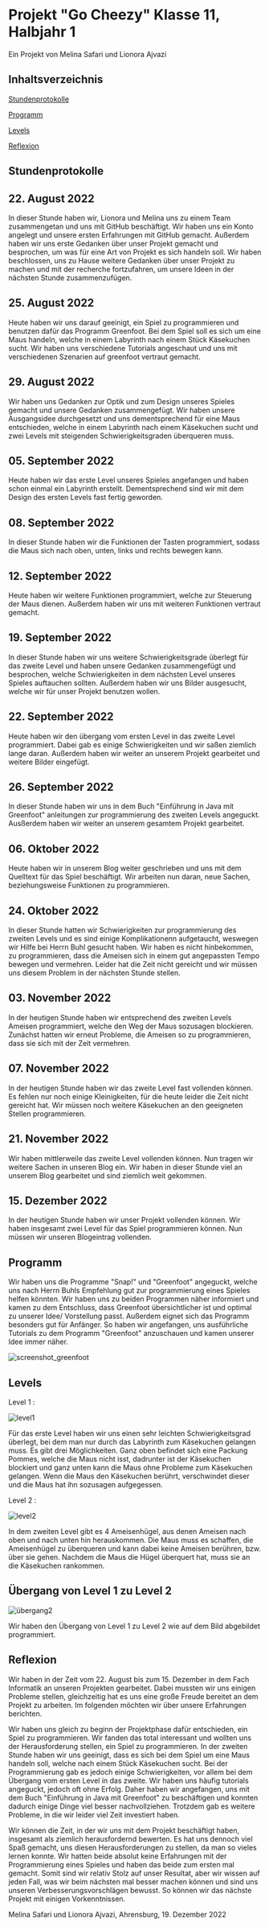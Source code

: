 # Projekt "Go Cheezy" Klasse 11, Halbjahr 1

Ein Projekt von Melina Safari und Lionora Ajvazi


## Inhaltsverzeichnis
[Stundenprotokolle](#Stundenprotokolle)

[Programm](#Programm)

[Levels](#Levels)

[Reflexion](#Reflexion)



## Stundenprotokolle  <a name="Stundenprotokolle"></a> 

## 22. August 2022 
In dieser Stunde haben wir, Lionora und Melina uns zu einem Team zusammengetan und uns mit GitHub beschäftigt. Wir haben uns ein Konto angelegt und unsere ersten Erfahrungen mit GitHub gemacht. Außerdem haben wir uns erste Gedanken über unser Projekt gemacht und besprochen, um was für eine Art von Projekt es sich handeln soll. Wir haben beschlossen, uns zu Hause weitere Gedanken über unser Projekt zu machen und mit der recherche fortzufahren, um unsere Ideen in der nächsten Stunde zusammenzufügen. 


## 25. August 2022
Heute haben wir uns darauf geeinigt, ein Spiel zu programmieren und benutzen dafür das Programm Greenfoot. Bei dem Spiel soll es sich um eine Maus handeln, welche in einem Labyrinth nach einem Stück Käsekuchen sucht. Wir haben uns verschiedene Tutorials angeschaut und uns mit verschiedenen Szenarien auf greenfoot vertraut gemacht. 


## 29. August 2022 
Wir haben uns Gedanken zur Optik und zum Design unseres Spieles gemacht und unsere Gedanken zusammengefügt. Wir haben unsere Ausgangsidee durchgesetzt und uns dementsprechend für eine Maus entschieden, welche in einem Labyrinth nach einem Käsekuchen sucht und zwei Levels mit steigenden Schwierigkeitsgraden überqueren muss.

## 05. September 2022
Heute haben wir das erste Level unseres Spieles angefangen und haben schon einmal ein Labyrinth erstellt. Dementsprechend sind wir mit dem Design des ersten Levels fast fertig geworden. 


## 08. September 2022
In dieser Stunde haben wir die Funktionen der Tasten programmiert, sodass die Maus sich nach oben, unten, links und rechts bewegen kann. 


## 12. September 2022
Heute haben wir weitere Funktionen programmiert, welche zur Steuerung der Maus dienen. Außerdem haben wir uns mit weiteren Funktionen vertraut gemacht. 


## 19. September 2022
In dieser Stunde haben wir uns weitere Schwierigkeitsgrade überlegt für das zweite Level und haben unsere Gedanken zusammengefügt und besprochen, welche Schwierigkeiten in dem nächsten Level unseres Spieles auftauchen sollten. Außerdem haben wir uns Bilder ausgesucht, welche wir für unser Projekt benutzen wollen. 


## 22. September 2022
Heute haben wir den übergang vom ersten Level in das zweite Level programmiert. Dabei gab es einige Schwierigkeiten und wir saßen ziemlich lange daran. Außerdem haben wir weiter an unserem Projekt gearbeitet und weitere Bilder eingefügt.


## 26. September 2022 
In dieser Stunde haben wir uns in dem Buch "Einführung in Java mit Greenfoot" anleitungen zur programmierung des zweiten Levels angeguckt. Ausßerdem haben wir weiter an unserem gesamtem Projekt gearbeitet. 


## 06. Oktober 2022 
Heute haben wir in unserem Blog weiter geschrieben und uns mit dem Quelltext für das Spiel beschäftigt. Wir arbeiten nun daran, neue Sachen, beziehungsweise Funktionen zu programmieren. 


## 24. Oktober 2022 
In dieser Stunde hatten wir Schwierigkeiten zur programmierung des zweiten Levels und es sind einige Komplikationenn aufgetaucht, weswegen wir Hilfe bei Herrn Buhl gesucht haben. Wir haben es nicht hinbekommen, zu programmieren, dass die Ameisen sich in einem gut angepassten Tempo bewegen und vermehren. Leider hat die Zeit nicht gereicht und wir müssen uns diesem Problem in der nächsten Stunde stellen. 


## 03. November 2022
In der heutigen Stunde haben wir entsprechend des zweiten Levels Ameisen programmiert, welche den Weg der Maus sozusagen blockieren. Zunächst hatten wir erneut Probleme, die Ameisen so zu programmieren, dass sie sich mit der Zeit vermehren.

## 07. November 2022
In der heutigen Stunde haben wir das zweite Level fast vollenden können. Es fehlen nur noch einige Kleinigkeiten, für die heute leider die Zeit nicht gereicht hat. Wir müssen noch weitere Käsekuchen an den geeigneten Stellen programmieren. 


## 21. November 2022
Wir haben mittlerweile das zweite Level vollenden können. Nun tragen wir weitere Sachen in unseren Blog ein. Wir haben in dieser Stunde viel an unserem Blog gearbeitet und sind ziemlich weit gekommen. 

## 15. Dezember 2022
In der heutigen Stunde haben wir unser Projekt vollenden können. Wir haben insgesamt zwei Level für das Spiel programmieren können. Nun müssen wir unseren Blogeintrag vollenden.








## Programm  <a name="Programm"></a>
Wir haben uns die Programme "Snap!" und "Greenfoot" angeguckt, welche uns nach Herrn Buhls Empfehlung gut zur programmierung eines Spieles helfen könnten. Wir haben uns zu beiden Programmen näher informiert und kamen zu dem Entschluss, dass Greenfoot übersichtlicher ist und optimal zu unserer Idee/ Vorstellung passt. Außerdem eignet sich das Programm besonders gut für Anfänger. So haben wir angefangen, uns ausführliche Tutorials zu dem Programm "Greenfoot" anzuschauen und kamen unserer Idee immer näher. 

![screenshot_greenfoot](Bilder/screenshot_greenfoot.png "Greenfoot")


## Levels <a name="Levels"></a>
Level 1 :

![level1](Bilder/level1.png "Level 1")

Für das erste Level haben wir uns einen sehr leichten Schwierigkeitsgrad überlegt, bei dem man nur durch das Labyrinth zum Käsekuchen gelangen muss. Es gibt drei Möglichkeiten. Ganz oben befindet sich eine Packung Pommes, welche die Maus nicht isst, dadrunter ist der Käsekuchen blockiert und ganz unten kann die Maus ohne Probleme zum Käsekuchen gelangen. Wenn die Maus den Käsekuchen berührt, verschwindet dieser und die Maus hat ihn sozusagen aufgegessen. 


Level 2 : 

![level2](Bilder/level2.png "Level 2")

In dem zweiten Level gibt es 4 Ameisenhügel, aus denen Ameisen nach oben und nach unten hin herauskommen. Die Maus muss es schaffen, die Ameisenhügel zu überqueren und kann dabei keine Ameisen berühren, bzw. über sie gehen. Nachdem die Maus die Hügel überquert hat, muss sie an die Käsekuchen rankommen. 


## Übergang von Level 1 zu Level 2

![übergang2](Bilder/übergang2.png "Übergang")

Wir haben den Übergang von Level 1 zu Level 2 wie auf dem Bild abgebildet programmiert. 


## Reflexion

Wir haben in der Zeit vom 22. August bis zum 15. Dezember in dem Fach Informatik an unseren Projekten gearbeitet. Dabei mussten wir uns einigen Probleme stellen, gleichzeitig hat es uns eine große Freude bereitet an dem Projekt zu arbeiten. Im folgenden möchten wir über unsere Erfahrungen berichten. 

Wir haben uns gleich zu beginn der Projektphase dafür entschieden, ein Spiel zu programmieren. Wir fanden das total interessant und wollten uns der Herausforderung stellen, ein Spiel zu programmieren. In der zweiten Stunde haben wir uns geeinigt, dass es sich bei dem Spiel um eine Maus handeln soll, welche nach einem Stück Käsekuchen sucht. Bei der Programmierung gab es jedoch einige Schwierigkeiten, vor allem bei dem Übergang vom ersten Level in das zweite. Wir haben uns häufig tutorials angeguckt, jedoch oft ohne Erfolg. Daher haben wir angefangen, uns mit dem Buch "Einführung in Java mit Greenfoot" zu beschäftigen und konnten dadurch einige Dinge viel besser nachvollziehen. Trotzdem gab es weitere Probleme, in die wir leider viel Zeit investiert haben. 

Wir können die Zeit, in der wir uns mit dem Projekt beschäftigt haben, insgesamt als ziemlich herausfordernd bewerten. Es hat uns dennoch viel Spaß gemacht, uns diesen Herausforderungen zu stellen, da man so vieles lernen konnte. Wir hatten beide absolut keine Erfahrungen mit der Programmierung eines Spieles und haben das beide zum ersten mal gemacht. Somit sind wir relativ Stolz auf unser Resultat, aber wir wissen auf jeden Fall, was wir beim nächsten mal besser machen können und sind uns unseren Verbesserungsvorschlägen bewusst. So können wir das nächste Projekt mit einigen Vorkenntnissen. 

Melina Safari und Lionora Ajvazi, Ahrensburg, 19. Dezember 2022















